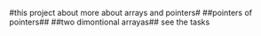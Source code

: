 #this project about more about arrays and pointers#
##pointers of pointers##
##two dimontional arrayas##
see the tasks
